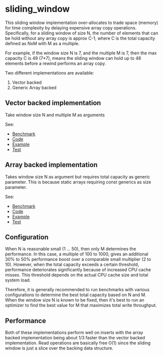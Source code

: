 # sliding_window

This sliding window implementation over-allocates to trade space (memory) for time complexity by delaying expensive array copy operations.
Specifically, for a sliding window of size N, the number of elements that can be hold without any array copy
is approx C-1, where C is the total capacity defined as NxM with M as a multiple.   

For example, if the window size N is 7, and the multiple M is 7, then the max capacity C is 49 (7*7), 
means the sliding window can hold up to 48 elements before a rewind performs an array copy.   

Two different implementations are available:
1) Vector backed
2) Generic Array backed
 
## Vector backed implementation

Take window size N and multiple M as arguments 

See:
* [Benchmark](benches/benchmarks/bench_vec.rs)
* [Code](src/vector_backed.rs)
* [Example](examples/vector.rs)
* [Test](tests/vector_backed_tests.rs)

## Array backed implementation

Takes window size N as argument but requires total capacity as generic parameter.
This is because static arrays requiring const generics as size parameter.

See:
* [Benchmark](benches/benchmarks/bench_arr.rs)
* [Code](src/array_backed.rs)
* [Example](examples/array.rs)
* [Test](tests/array_backed_tests.rs)

## Configuration  

When N is reasonable small (1 ... 50), then only M determines the performance. In this case, a multiple of 100 to 1000, 
gives an additional 30% to 50% performance boost over a comparable small multiplier (2 to 10). However, 
when the total capacity exceeds a certain threshold, performance deteriorates significantly because of increased CPU cache misses.
This threshold depends on the actual CPU cache size and total system load.

Therefore, it is generally recommended to run benchmarks with various configurations
to determine the best total capacity based on N and M. When the window size N is known to be fixed, 
then it's best to run an optimizer to find the best value for M that maximizes total write throughput. 

## Performance

Both of these implementations perform well on inserts with the array backed implementation 
being about 1/3 faster than the vector backed implementation. Read operations are basically free O(1) since 
the sliding window is just a slice over the backing data structure.
